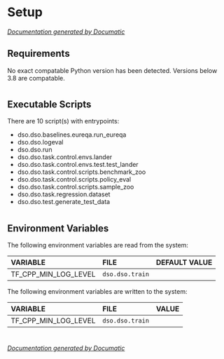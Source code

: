 # Setup

[_Documentation generated by Documatic_](https://www.documatic.com)

<!---Documatic-section-Requirements-start--->
## Requirements

No exact compatable Python version has been detected.
Versions below 3.8 are compatable.

# #
<!---Documatic-section-Requirements-end--->

<!---Documatic-section-Executable Scripts-start--->
## Executable Scripts

There are 10 script(s) with entrypoints:
* dso.dso.baselines.eureqa.run_eureqa
* dso.dso.logeval
* dso.dso.run
* dso.dso.task.control.envs.lander
* dso.dso.task.control.envs.test.test_lander
* dso.dso.task.control.scripts.benchmark_zoo
* dso.dso.task.control.scripts.policy_eval
* dso.dso.task.control.scripts.sample_zoo
* dso.dso.task.regression.dataset
* dso.dso.test.generate_test_data

# #
<!---Documatic-section-Executable Scripts-end--->

<!---Documatic-section-Environment Variables-start--->
## Environment Variables

<!---Documatic-block-env_vars-start--->
The following environment variables are read from the system:

<!---Documatic-block-env_reads-start--->
|VARIABLE|FILE|DEFAULT VALUE|
|:---|:---|:---|
|TF_CPP_MIN_LOG_LEVEL|`dso.dso.train`||
<!---Documatic-block-env_reads-end--->

The following environment variables are written to the system:

<!---Documatic-block-env_writes-start--->
|VARIABLE|FILE|VALUE|
|:---|:---|:---|
|TF_CPP_MIN_LOG_LEVEL|`dso.dso.train`||
<!---Documatic-block-env_writes-end--->
<!---Documatic-block-env_vars-end--->

# #
<!---Documatic-section-Environment Variables-end--->

[_Documentation generated by Documatic_](https://www.documatic.com)